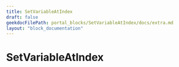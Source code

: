 ```yaml
---
title: SetVariableAtIndex
draft: false
geekdocFilePath: portal_blocks/SetVariableAtIndex/docs/extra.md
layout: "block_documentation"
---
```

# SetVariableAtIndex